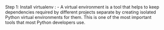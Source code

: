 Step 1:
  Install virtualenv :
    - A virtual environment is a tool that helps to keep  dependencies required by different projects separate by creating isolated Python virtual environments for them. This is one of the most important tools that most Python developers use.